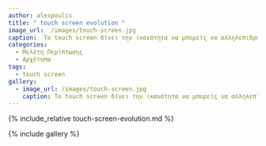 ```yaml
---
author: alexpoulis
title: " touch screen evolution "
image_url:  /images/touch-screen.jpg
caption:  Το touch screen δίνει την ικανότητα να μπορείς να αλληλεπιδράσεις με το ότι υπάρχει στην οθόνη απευθείας χωρίς την ανάγκη άλλης συσκευής εισόδου, κάτι το οποίο είχε σημαντικό ρολό στην δημιουργία των smartphones όπως τα ξέρουμε καθώς πλέων δεν χρειαζόσουν παρά την οθόνη του κινητού σου για να εισάγεις πληροφορίες. 
categories:
  - Μελέτη Περίπτωσης
  - Αρχέτυπα
tags:
  - touch screen
gallery:
  - image_url: /images/touch-screen.jpg
    caption: Το touch screen δίνει την ικανότητα να μπορείς να αλληλεπιδράσεις με το ότι υπάρχει στην οθόνη απευθείας χωρίς την ανάγκη άλλης συσκευής εισόδου ή εξόδου, κάτι το οποίο είχε σημαντικό ρολό στην δημιουργία των smartphones όπως τα ξέρουμε καθώς πλέων δεν χρειαζόσουν παρά την οθόνη του κινητού σου για να εισάγεις πληροφορίες.
---
```


{% include_relative touch-screen-evolution.md %}

{% include gallery %}

